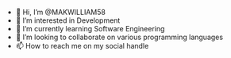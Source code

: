 - 👋 Hi, I’m @MAKWILLIAM58
- 👀 I’m interested in Development 
- 🌱 I’m currently learning Software Engineering 
- 💞️ I’m looking to collaborate on various programming languages 
- 📫 How to reach me on my social handle

<!---
MAKWILLIAM58/MAKWILLIAM58 is a ✨ special ✨ repository because its `README.md` (this file) appears on your GitHub profile.
You can click the Preview link to take a look at your changes.
--->
